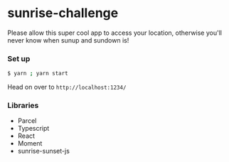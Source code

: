 # sunrise-challenge

Please allow this super cool app to access your location, otherwise you'll never know when sunup and sundown is!

### Set up

```bash
$ yarn ; yarn start
```

Head on over to `http://localhost:1234/`

### Libraries

 - Parcel
 - Typescript
 - React
 - Moment
 - sunrise-sunset-js
 
